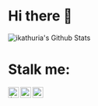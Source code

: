 <!--- heading 1 -->
# Hi there :space_invader:

<!--- my stats -->
<img align="center" alt="ikathuria's Github Stats" src="https://github-readme-stats.vercel.app/api?username=ikathuria&show_icons=true&hide_border=true" />

<!--- heading 1 -->
# Stalk me:
<kbd> [<img align="left" alt="ishani.kathuria.net" width="22px" src="https://i2.wp.com/ishani.kathuria.net/wp-content/uploads/2020/10/favicon-32x32-2.png?fit=32%2C32&#038;ssl=1" />](https://ishani.kathuria.net/ "My Website!") </kbd>

[<img align="left" alt="ishani kathuria's LinkedIn" width="22px" src="https://cdn.jsdelivr.net/npm/simple-icons@v3/icons/linkedin.svg" />](https://www.linkedin.com/in/ishani-kathuria/ "My LinkedIn!")

[<img align="left" alt="ishani kathuria's Instagram" width="22px" src="https://cdn.jsdelivr.net/npm/simple-icons@v3/icons/instagram.svg" />](https://www.instagram.com/ii.meraki.ii/?hl=en "My Instagram!")
